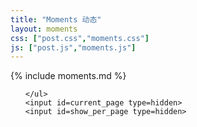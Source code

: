 ```yaml
---
title: "Moments 动态"
layout: moments
css: ["post.css","moments.css"]
js: ["post.js","moments.js"]
---
```

<div class="row">
  <div class="col s8 offset-s2 markdown_pagnation">
    <div class="markdown_item" markdown="1">
        {% include moments.md %}
    </div>
    <ul  class=pagination>

    </ul>
    <input id=current_page type=hidden>
    <input id=show_per_page type=hidden>
  </div>
</div>